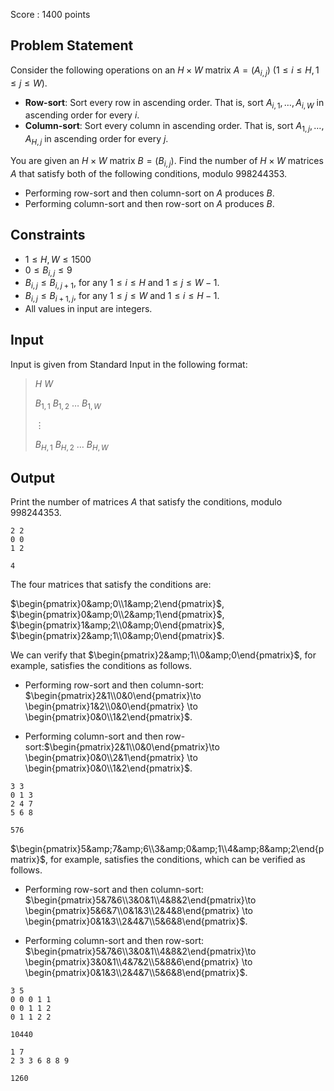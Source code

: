 Score : $1400$ points

## Problem Statement

Consider the following operations on an $H\times W$ matrix $A = (A_{i,j})$ ($1\leq i\leq H, 1\leq j\leq W$).

- **Row-sort**: Sort every row in ascending order. That is, sort $A_{i,1},\ldots,A_{i,W}$ in ascending order for every $i$.
- **Column-sort**: Sort every column in ascending order. That is, sort $A_{1,j},\ldots,A_{H,j}$ in ascending order for every $j$.

You are given an $H\times W$ matrix $B = (B_{i,j})$. Find the number of $H\times W$ matrices $A$ that satisfy both of the following conditions, modulo $998244353$.

- Performing row-sort and then column-sort on $A$ produces $B$.
- Performing column-sort and then row-sort on $A$ produces $B$.

## Constraints

- $1\leq H, W\leq 1500$
- $0\leq B_{i,j}\leq 9$
- $B_{i,j}\leq B_{i,j+1}$, for any $1\leq i\leq H$ and $1\leq j\leq W - 1$.
- $B_{i,j}\leq B_{i+1,j}$, for any $1\leq j\leq W$ and $1\leq i\leq H - 1$.
- All values in input are integers.

## Input

Input is given from Standard Input in the following format:

> $H$ $W$
> 
> $B_{1,1}$ $B_{1,2}$ $\ldots$ $B_{1,W}$
> 
> $\vdots$
> 
> $B_{H,1}$ $B_{H,2}$ $\ldots$ $B_{H,W}$

## Output

Print the number of matrices $A$ that satisfy the conditions, modulo $998244353$.

```input1
2 2
0 0
1 2
```

```output1
4
```

The four matrices that satisfy the conditions are:

$\begin{pmatrix}0&amp;0\\1&amp;2\end{pmatrix}$, $\begin{pmatrix}0&amp;0\\2&amp;1\end{pmatrix}$, $\begin{pmatrix}1&amp;2\\0&amp;0\end{pmatrix}$, $\begin{pmatrix}2&amp;1\\0&amp;0\end{pmatrix}$. 

We can verify that $\begin{pmatrix}2&amp;1\\0&amp;0\end{pmatrix}$, for example, satisfies the conditions as follows.

- <p>Performing row-sort and then column-sort: $\begin{pmatrix}2&amp;1\\0&amp;0\end{pmatrix}\to \begin{pmatrix}1&amp;2\\0&amp;0\end{pmatrix} \to \begin{pmatrix}0&amp;0\\1&amp;2\end{pmatrix}$.</p>
- <p>Performing column-sort and then row-sort:$\begin{pmatrix}2&amp;1\\0&amp;0\end{pmatrix}\to \begin{pmatrix}0&amp;0\\2&amp;1\end{pmatrix} \to \begin{pmatrix}0&amp;0\\1&amp;2\end{pmatrix}$.</p>

```input2
3 3
0 1 3
2 4 7
5 6 8
```

```output2
576
```

$\begin{pmatrix}5&amp;7&amp;6\\3&amp;0&amp;1\\4&amp;8&amp;2\end{pmatrix}$, for example, satisfies the conditions, which can be verified as follows.

- <p>Performing row-sort and then column-sort: $\begin{pmatrix}5&amp;7&amp;6\\3&amp;0&amp;1\\4&amp;8&amp;2\end{pmatrix}\to \begin{pmatrix}5&amp;6&amp;7\\0&amp;1&amp;3\\2&amp;4&amp;8\end{pmatrix} \to \begin{pmatrix}0&amp;1&amp;3\\2&amp;4&amp;7\\5&amp;6&amp;8\end{pmatrix}$.</p>
- <p>Performing column-sort and then row-sort: $\begin{pmatrix}5&amp;7&amp;6\\3&amp;0&amp;1\\4&amp;8&amp;2\end{pmatrix}\to \begin{pmatrix}3&amp;0&amp;1\\4&amp;7&amp;2\\5&amp;8&amp;6\end{pmatrix} \to \begin{pmatrix}0&amp;1&amp;3\\2&amp;4&amp;7\\5&amp;6&amp;8\end{pmatrix}$.</p>

```input3
3 5
0 0 0 1 1
0 0 1 1 2
0 1 1 2 2
```

```output3
10440
```

```input4
1 7
2 3 3 6 8 8 9
```

```output4
1260
```